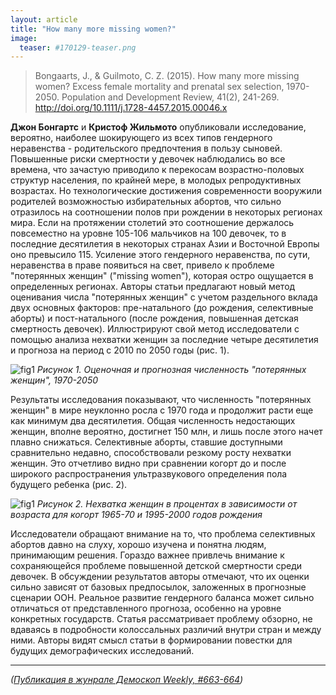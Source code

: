```yaml
---
layout: article
title: "How many more missing women?"
image:
  teaser: #170129-teaser.png
---
```


> Bongaarts, J., & Guilmoto, C. Z. (2015). How many more missing women? Excess female mortality and prenatal sex selection, 1970-2050. Population and Development Review, 41(2), 241-269. http://doi.org/10.1111/j.1728-4457.2015.00046.x

**Джон Бонгартс** и **Кристоф Жильмото** опубликовали исследование, вероятно, наиболее шокирующего из всех типов гендерного неравенства - родительского предпочтения в пользу сыновей. Повышенные риски смертности у девочек наблюдались во все времена, что зачастую приводило к перекосам возрастно-половых структур населения, по крайней мере, в молодых репродуктивных возрастах. Но технологические достижения современности вооружили родителей возможностью избирательных абортов, что сильно отразилось на соотношении полов при рождении в некоторых регионах мира. Если на протяжении столетий это соотношение держалось повсеместно на уровне 105-106 мальчиков на 100 девочек, то в последние десятилетия в некоторых странах Азии и Восточной Европы оно превысило 115. Усиление этого гендерного неравенства, по сути, неравенства в праве появиться на свет, привело к проблеме "потерянных женщин" ("missing women"), которая остро ощущается в определенных регионах. Авторы статьи предлагают новый метод оценивания числа "потерянных женщин" с учетом раздельного вклада двух основных факторов: пре-натального (до рождения, селективные аборты) и пост-натального (после рождения, повышенная детская смертность девочек). Иллюстрируют свой метод исследователи с помощью анализа нехватки женщин за последние четыре десятилетия и прогноза на период с 2010 по 2050 годы (рис. 1).

![fig1](/dem-digest/images/2015/663-fig-01.png)
*Рисунок 1. Оценочная и прогнозная численность "потерянных женщин", 1970-2050*

Результаты исследования показывают, что численность "потерянных женщин" в мире неуклонно росла с 1970 года и продолжит расти еще как минимум два десятилетия. Общая численность недостающих женщин, вполне вероятно, достигнет 150 млн, и лишь после этого начет плавно снижаться. Селективные аборты, ставшие доступными сравнительно недавно, способствовали резкому росту нехватки женщин. Это отчетливо видно при сравнении когорт до и после широкого распространения ультразвукового определения пола будущего ребенка (рис. 2).

![fig1](/dem-digest/images/2015/663-fig-02.png)
*Рисунок 2. Нехватка женщин в процентах в зависимости от возраста для когорт 1965-70 и 1995-2000 годов рождения*

Исследователи обращают внимание на то, что проблема селективных абортов давно на слуху, хорошо изучена и понятна людям, принимающим решения. Гораздо важнее привлечь внимание к сохраняющейся проблеме повышенной детской смертности среди девочек.
В обсуждении результатов авторы отмечают, что их оценки сильно зависят от базовых предпосылок, заложенных в прогнозные сценарии ООН. Реальное развитие гендерного баланса может сильно отличаться от представленного прогноза, особенно на уровне конкретных государств. Статья рассматривает проблему обзорно, не вдаваясь в подробности колоссальных различий внутри стран и между ними. Авторы видят смысл статьи в формировании повестки для будущих демографических исследований.

***
*([Публикация в жунрале Демоскоп Weekly, #663-664](http://demoscope.ru/weekly/2015/0663/digest01.php))*